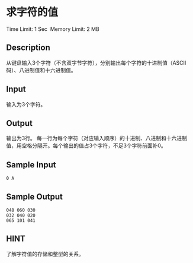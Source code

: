 # 求字符的值
Time Limit: 1 Sec  Memory Limit: 2 MB


## Description
从键盘输入3个字符（不含双字节字符），分别输出每个字符的十进制值（ASCII码）、八进制值和十六进制值。

## Input
输入为3个字符。

## Output
输出为3行。
每一行为每个字符（对应输入顺序）的十进制、八进制和十六进制值，用空格分隔开。每个输出的值占3个字符，不足3个字符前面补0。


## Sample Input
```
0 A
```
## Sample Output
```
048 060 030
032 040 020
065 101 041

```

## HINT
了解字符值的存储和整型的关系。